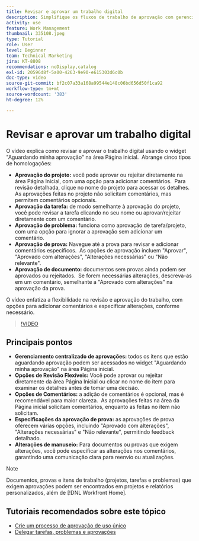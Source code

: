 ```yaml
---
title: Revisar e aprovar um trabalho digital
description: Simplifique os fluxos de trabalho de aprovação com gerenciamento centralizado no widget "Aguardando minha aprovação", opções flexíveis de revisão, opções detalhadas de aprovação de prova e comentários claros para obter comunicações e atualizações eficientes.
activity: use
feature: Work Management
thumbnail: 335108.jpeg
type: Tutorial
role: User
level: Beginner
team: Technical Marketing
jira: KT-8808
recommendations: noDisplay,catalog
exl-id: 20596d8f-5a00-4263-9e90-e615303d6c0b
doc-type: video
source-git-commit: bf2c07a33a168a99544e148c06bd656d50f1ca92
workflow-type: tm+mt
source-wordcount: '383'
ht-degree: 12%

---
```


# Revisar e aprovar um trabalho digital

O vídeo explica como revisar e aprovar o trabalho digital usando o widget &quot;Aguardando minha aprovação&quot; na área Página inicial. &#x200B; Abrange cinco tipos de homologações:

* **Aprovação do projeto:** você pode aprovar ou rejeitar diretamente na área Página Inicial, com uma opção para adicionar comentários. &#x200B; Para revisão detalhada, clique no nome do projeto para acessar os detalhes. &#x200B; As aprovações feitas no projeto não solicitam comentários, mas permitem comentários opcionais.
* **Aprovação da tarefa:** de modo semelhante à aprovação do projeto, você pode revisar a tarefa clicando no seu nome ou aprovar/rejeitar diretamente com um comentário.
* **Aprovação de problema:** funciona como aprovação de tarefa/projeto, com uma opção para ignorar a aprovação sem adicionar um comentário.
* **Aprovação de prova:** Navegue até a prova para revisar e adicionar comentários específicos. &#x200B; As opções de aprovação incluem &quot;Aprovar&quot;, &quot;Aprovado com alterações&quot;, &quot;Alterações necessárias&quot; ou &quot;Não relevante&quot;.
* **Aprovação de documento:** documentos sem provas ainda podem ser aprovados ou rejeitados. &#x200B; Se forem necessárias alterações, descreva-as em um comentário, semelhante a &quot;Aprovado com alterações&quot; na aprovação da prova.

O vídeo enfatiza a flexibilidade na revisão e aprovação do trabalho, com opções para adicionar comentários e especificar alterações, conforme necessário. &#x200B;

>[!VIDEO](https://video.tv.adobe.com/v/335108/?quality=12&learn=on&enablevpops)

## Principais pontos

* **Gerenciamento centralizado de aprovações:** todos os itens que estão aguardando aprovação podem ser acessados no widget &quot;Aguardando minha aprovação&quot; na área Página inicial. &#x200B;
* **Opções de Revisão Flexíveis:** Você pode aprovar ou rejeitar diretamente da área Página Inicial ou clicar no nome do item para examinar os detalhes antes de tomar uma decisão. &#x200B;
* **Opções de Comentários:** a adição de comentários é opcional, mas é recomendável para maior clareza. &#x200B; As aprovações feitas na área da Página inicial solicitam comentários, enquanto as feitas no item não solicitam. &#x200B;
* **Especificações da aprovação de prova:** as aprovações de prova oferecem várias opções, incluindo &quot;Aprovado com alterações&quot;, &quot;Alterações necessárias&quot; e &quot;Não relevante&quot;, permitindo feedback detalhado. &#x200B;
* **Alterações de manuseio:** Para documentos ou provas que exigem alterações, você pode especificar as alterações nos comentários, garantindo uma comunicação clara para reenvio ou atualizações. &#x200B;


>[!NOTE]
>
>Documentos, provas e itens de trabalho (projetos, tarefas e problemas) que exigem aprovações podem ser encontrados em projetos e relatórios personalizados, além de [!DNL Workfront Home].

## Tutoriais recomendados sobre este tópico

* [Crie um processo de aprovação de uso único](/help/manage-work/approval-processes-and-milestone-paths/create-a-single-use-approval-process.md)
* [Delegar tarefas, problemas e aprovações](/help/manage-work/approval-processes-and-milestone-paths/delegate-approvals.md)


<!---
learn more URLS
Approving work
Home area for Reviewers
Guides
Home overview for Reviewers
Issue page overview
--->
